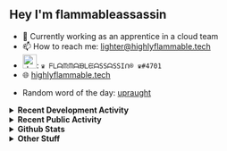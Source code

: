 ## Hey I'm flammableassassin

- 🔭 Currently working as an apprentice in a cloud team  
- 📫 How to reach me: [lighter@highlyflammable.tech](mailto:lighter@highlyflammable.tech?subject=Hello)
- <img src="https://discord.com/assets/2c21aeda16de354ba5334551a883b481.png" alt="drawing" width="25"/>: `♛ ᖴᒪᗩᙏᙏᗩᙖᒪᙓᗩSSᗩSSIᑎ® ♛#4701`
- 🌐 [highlyflammable.tech](https://highlyflammable.tech)

<!--START_SECTION:randomWord-->
- Random word of the day: [upraught](https://www.wordnik.com/words/upraught)
<!--END_SECTION:randomWord-->

<details>
  <summary><b>Recent Development Activity</b></summary>
  
  <!--START_SECTION:waka-->

```txt
Other        5 hrs 7 mins    ███████████▓░░░░░░░░░░░░░   46.28 %
Bicep        3 hrs 40 mins   ████████▒░░░░░░░░░░░░░░░░   33.24 %
YAML         1 hr 24 mins    ███▒░░░░░░░░░░░░░░░░░░░░░   12.68 %
JavaScript   41 mins         █▓░░░░░░░░░░░░░░░░░░░░░░░   06.27 %
JSON         5 mins          ▒░░░░░░░░░░░░░░░░░░░░░░░░   00.76 %
```

<!--END_SECTION:waka-->

</details>

<details>
  <summary><b>Recent Public Activity</b></summary>
    <br>

  <!--START_SECTION:activity-->
1. 🎉 Merged PR [#7](https://github.com/flamableassassin/drawshield-api/pull/7) in [flamableassassin/drawshield-api](https://github.com/flamableassassin/drawshield-api)
2. 🗣 Commented on [#7](https://github.com/flamableassassin/drawshield-api/pull/7#issuecomment-1886634988) in [flamableassassin/drawshield-api](https://github.com/flamableassassin/drawshield-api)
3. 🎉 Merged PR [#1](https://github.com/flamableassassin/drawshield-api/pull/1) in [flamableassassin/drawshield-api](https://github.com/flamableassassin/drawshield-api)
4. 🎉 Merged PR [#6](https://github.com/flamableassassin/drawshield-api/pull/6) in [flamableassassin/drawshield-api](https://github.com/flamableassassin/drawshield-api)
5. 🗣 Commented on [#77](https://github.com/flamableassassin/status/issues/77#issuecomment-1872182722) in [flamableassassin/status](https://github.com/flamableassassin/status)
  <!--END_SECTION:activity-->

</details>

<details>
  <summary><b>Github Stats</b></summary>
    <br>
    <p align="center">
      <img width="48%" src="https://github-readme-stats.vercel.app/api?username=flamableassassin&count_private=true&show_icons=true&theme=radical"/>
      <img width="48%" src="https://github-readme-streak-stats.herokuapp.com?user=flamableassassin&theme=neon-dark"/>
    </p>
  
</details>

<details>
  <summary><b>Other Stuff</b></summary>
  <br>
<a href="https://www.abuseipdb.com/user/67633" title="AbuseIPDB is an IP address blacklist for webmasters and sysadmins to report IP addresses engaging in abusive behavior on their networks">
	<img src="https://www.abuseipdb.com/contributor/67633.svg" alt="AbuseIPDB Contributor Badge" style="width: 264px;background: #fff linear-gradient(rgba(255,255,255,0), rgba(255,255,255,.3) 50%, rgba(0,0,0,.2) 51%, rgba(0,0,0,0));padding: 5px;">
</a>
  
</details>
